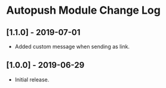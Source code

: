 
# Autopush Module Change Log

## [1.1.0] - 2019-07-01

- Added custom message when sending as link.

## [1.0.0] - 2019-06-29

- Initial release.

